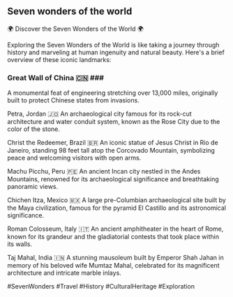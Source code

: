 ## Seven wonders of the world ##

🌍 Discover the Seven Wonders of the World 🌍

Exploring the Seven Wonders of the World is like taking a journey through history and marveling at human ingenuity and natural beauty. Here's a brief overview of these iconic landmarks:

### Great Wall of China 🇨🇳 ### <br>
A monumental feat of engineering stretching over 13,000 miles, originally built to protect Chinese states from invasions.

Petra, Jordan 🇯🇴
An archaeological city famous for its rock-cut architecture and water conduit system, known as the Rose City due to the color of the stone.

Christ the Redeemer, Brazil 🇧🇷
An iconic statue of Jesus Christ in Rio de Janeiro, standing 98 feet tall atop the Corcovado Mountain, symbolizing peace and welcoming visitors with open arms.

Machu Picchu, Peru 🇵🇪
An ancient Incan city nestled in the Andes Mountains, renowned for its archaeological significance and breathtaking panoramic views.

Chichen Itza, Mexico 🇲🇽
A large pre-Columbian archaeological site built by the Maya civilization, famous for the pyramid El Castillo and its astronomical significance.

Roman Colosseum, Italy 🇮🇹
An ancient amphitheater in the heart of Rome, known for its grandeur and the gladiatorial contests that took place within its walls.

Taj Mahal, India 🇮🇳
A stunning mausoleum built by Emperor Shah Jahan in memory of his beloved wife Mumtaz Mahal, celebrated for its magnificent architecture and intricate marble inlays.

#SevenWonders #Travel #History #CulturalHeritage #Exploration
